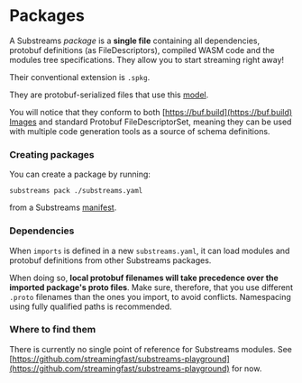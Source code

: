 # Packages

A Substreams _package_ is a **single file** containing all dependencies, protobuf definitions (as FileDescriptors), compiled WASM code and the modules tree specifications. They allow you to start streaming right away!

Their conventional extension is `.spkg`.

They are protobuf-serialized files that use this [model](../../proto/sf/substreams/v1/package.proto).

You will notice that they conform to both [https://buf.build](https://buf.build) [Images](https://docs.buf.build/reference/images) and standard Protobuf FileDescriptorSet, meaning they can be used with multiple code generation tools as a source of schema definitions.

### Creating packages

You can create a package by running:

```
substreams pack ./substreams.yaml
```

from a Substreams [manifest](manifests.md).

### Dependencies

When `imports` is defined in a new `substreams.yaml`, it can load modules and protobuf definitions from other Substreams packages.

When doing so, **local protobuf filenames will take precedence over the imported package's proto files**. Make sure, therefore, that you use different `.proto` filenames than the ones you import, to avoid conflicts. Namespacing using fully qualified paths is recommended.

### Where to find them

There is currently no single point of reference for Substreams modules. See [https://github.com/streamingfast/substreams-playground](https://github.com/streamingfast/substreams-playground) for now.
